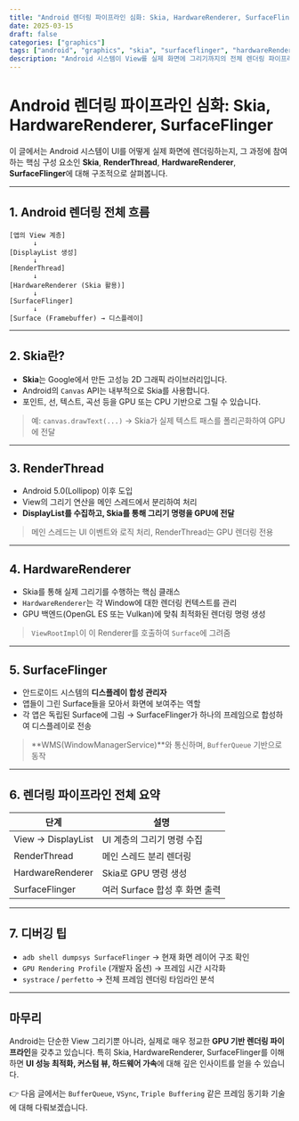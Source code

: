 ```yaml
---
title: "Android 렌더링 파이프라인 심화: Skia, HardwareRenderer, SurfaceFlinger"
date: 2025-03-15
draft: false
categories: ["graphics"]
tags: ["android", "graphics", "skia", "surfaceflinger", "hardwareRenderer"]
description: "Android 시스템이 View를 실제 화면에 그리기까지의 전체 렌더링 파이프라인 과정을 Skia, RenderThread, HardwareRenderer, SurfaceFlinger를 중심으로 정리합니다."
---
```


# Android 렌더링 파이프라인 심화: Skia, HardwareRenderer, SurfaceFlinger

이 글에서는 Android 시스템이 UI를 어떻게 실제 화면에 렌더링하는지, 그 과정에 참여하는 핵심 구성 요소인 **Skia**, **RenderThread**, **HardwareRenderer**, **SurfaceFlinger**에 대해 구조적으로 살펴봅니다.

---

## 1. Android 렌더링 전체 흐름

```text
[앱의 View 계층]
      ↓
[DisplayList 생성]
      ↓
[RenderThread]
      ↓
[HardwareRenderer (Skia 활용)]
      ↓
[SurfaceFlinger]
      ↓
[Surface (Framebuffer) → 디스플레이]
```

---

## 2. Skia란?

- **Skia**는 Google에서 만든 고성능 2D 그래픽 라이브러리입니다.
- Android의 `Canvas` API는 내부적으로 Skia를 사용합니다.
- 포인트, 선, 텍스트, 곡선 등을 GPU 또는 CPU 기반으로 그릴 수 있습니다.

> 예: `canvas.drawText(...)` → Skia가 실제 텍스트 패스를 폴리곤화하여 GPU에 전달

---

## 3. RenderThread

- Android 5.0(Lollipop) 이후 도입
- View의 그리기 연산을 메인 스레드에서 분리하여 처리
- **DisplayList를 수집하고, Skia를 통해 그리기 명령을 GPU에 전달**

> 메인 스레드는 UI 이벤트와 로직 처리, RenderThread는 GPU 렌더링 전용

---

## 4. HardwareRenderer

- Skia를 통해 실제 그리기를 수행하는 핵심 클래스
- `HardwareRenderer`는 각 Window에 대한 렌더링 컨텍스트를 관리
- GPU 백엔드(OpenGL ES 또는 Vulkan)에 맞춰 최적화된 렌더링 명령 생성

> `ViewRootImpl`이 이 Renderer를 호출하여 `Surface`에 그려줌

---

## 5. SurfaceFlinger

- 안드로이드 시스템의 **디스플레이 합성 관리자**
- 앱들이 그린 Surface들을 모아서 화면에 보여주는 역할
- 각 앱은 독립된 Surface에 그림 → SurfaceFlinger가 하나의 프레임으로 합성하여 디스플레이로 전송

> **WMS(WindowManagerService)**와 통신하며, `BufferQueue` 기반으로 동작

---

## 6. 렌더링 파이프라인 전체 요약

| 단계 | 설명 |
|------|------|
| View → DisplayList | UI 계층의 그리기 명령 수집 |
| RenderThread | 메인 스레드 분리 렌더링 |
| HardwareRenderer | Skia로 GPU 명령 생성 |
| SurfaceFlinger | 여러 Surface 합성 후 화면 출력 |

---

## 7. 디버깅 팁

- `adb shell dumpsys SurfaceFlinger` → 현재 화면 레이어 구조 확인
- `GPU Rendering Profile` (개발자 옵션) → 프레임 시간 시각화
- `systrace` / `perfetto` → 전체 프레임 렌더링 타임라인 분석

---

## 마무리

Android는 단순한 View 그리기뿐 아니라, 실제로 매우 정교한 **GPU 기반 렌더링 파이프라인**을 갖추고 있습니다. 특히 Skia, HardwareRenderer, SurfaceFlinger를 이해하면 **UI 성능 최적화, 커스텀 뷰, 하드웨어 가속**에 대해 깊은 인사이트를 얻을 수 있습니다.

👉 다음 글에서는 `BufferQueue`, `VSync`, `Triple Buffering` 같은 프레임 동기화 기술에 대해 다뤄보겠습니다.
